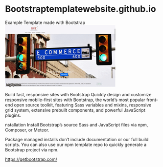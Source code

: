 # Bootstraptemplatewebsite.github.io
Example Template made with Bootstrap
![](https://github.com/sinyozz/Bootstraptemplatewebsite.github.io/blob/main/gif/4ypjjz.gif)





Build fast, responsive sites with Bootstrap
Quickly design and customize responsive mobile-first sites with Bootstrap, the world’s most popular front-end open source toolkit, featuring Sass variables and mixins, responsive grid system, extensive prebuilt components, and powerful JavaScript plugins.


nstallation
Install Bootstrap’s source Sass and JavaScript files via npm, Composer, or Meteor.

Package managed installs don’t include documentation or our full build scripts. You can also use our npm template repo to quickly generate a Bootstrap project via npm.

https://getbootstrap.com/
